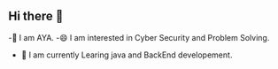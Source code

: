 ## Hi there 👋

-👋 I am AYA. 
-😄 I am interested in Cyber Security and Problem Solving. 
- 🌱 I am currently Learing java and BackEnd developement.

<!--
**AyaMrm/AyaMrm** is a ✨ _special_ ✨ repository because its `README.md` (this file) appears on your GitHub profile.

Here are some ideas to get you started:

- 🔭 I’m currently working on ...
- 🌱 I’m currently learning ...
- 👯 I’m looking to collaborate on ...
- 🤔 I’m looking for help with ...
- 💬 Ask me about ...
- 📫 How to reach me: ...
- 😄 Pronouns: ...
- ⚡ Fun fact: ...
-->
